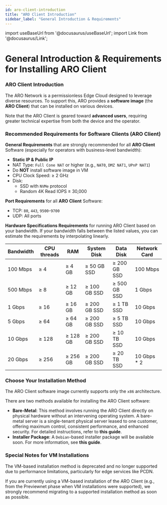 ```yaml
---
id: aro-client-introduction
title: "ARO Client Introduction"
sidebar_label: "General Introduction & Requirements"
---
```

import useBaseUrl from '@docusaurus/useBaseUrl';
import Link from '@docusaurus/Link';

# General Introduction & Requirements for Installing ARO Client

### ARO Client Introduction

The ARO Network is a permissionless Edge Cloud designed to leverage diverse resources. To support this, ARO provides a **software image** (the **ARO Client**) that can be installed on various devices.

Note that the ARO Client is geared toward **advanced users**, requiring greater technical expertise from both the device and the operator. 

### Recommended Requirements for Software Clients (ARO Client)

**General Requirements** that are strongly recommended for all **ARO Client** Software (especially for operators with business-level bandwidth):

- **Static IP & Public IP**
- NAT Type: `Full Cone NAT` or higher (e.g., `NAT0`, `DMZ NAT1`, `UPnP NAT1`)
- Do **NOT** install software image in VM
- CPU Clock Speed: ≥ 2 GHz
- Disk:
	- SSD with `NVMe` protocol
	- Random 4K Read IOPS ≥ 30,000

**Port Requirements** for all **ARO Client** Software:

- TCP: `80`, `443`, `9500`-`9700`
- UDP: All ports  

**Hardware Specifications Requirements** for running ARO Client based on your bandwidth. If your bandwidth falls between the listed values, you can estimate the requirements by interpolating linearly.


| Bandwidth  | CPU threads | RAM       | System Disk      | Data Disk        |  Network Card |
|------------|----------|--------------|------------------|------------------|---------------|
| 100 Mbps   | ≥ 4      | ≥ 4 GB         | ≥ 50 GB SSD      | ≥ 200 GB SSD      |  100 Mbps     |
| 500 Mbps   | ≥ 8     | ≥ 12 GB         | ≥ 100 GB SSD     | ≥ 500 GB SSD     |   1 Gbps    |
| 1 Gbps     | ≥ 16     | ≥ 16 GB      | ≥ 200 GB SSD     | ≥ 1 TB SSD       |   10 Gbps   |
| 5 Gbps     | ≥ 64     | ≥ 64 GB      | ≥ 200 GB SSD     | ≥ 5 TB SSD       |   10 Gbps   |
| 10 Gbps    | ≥ 128     | ≥ 128 GB     | ≥ 200 GB SSD     | ≥ 10 TB SSD      |   10 Gbps   |
| 20 Gbps    | ≥ 256     | ≥ 256 GB     | ≥ 200 GB SSD     | ≥ 20 TB SSD      | 10 Gbps * 2   |


### Choose Your Installation Method

The ARO Client software image currently supports only the `x86` architecture.

There are two methods available for installing the ARO Client software:

- **Bare-Metal**: This method involves running the ARO Client directly on physical hardware without an intervening operating system. A bare-metal server is a single-tenant physical server leased to one customer, offering maximum control, consistent performance, and enhanced security. For detailed instructions, refer to <Link to="/node-operator-guide/aro-client/aro-client-installation-guide-bare-metal">**this guide**</Link>.
- **Installer Package**: A `Debian`-based installer package will be available soon. For more information, see <Link to="/node-operator-guide/aro-client/aro-client-installation-guide-installer-package">**this guide**</Link>.

### Special Notes for VM Installations

The VM-based installation method is deprecated and no longer supported due to performance limitations, particularly for edge services like PCDN.

If you are currently using a VM-based installation of the ARO Client (e.g., from the Previewnet phase when VM installations were supported), we strongly recommend migrating to a supported installation method as soon as possible.